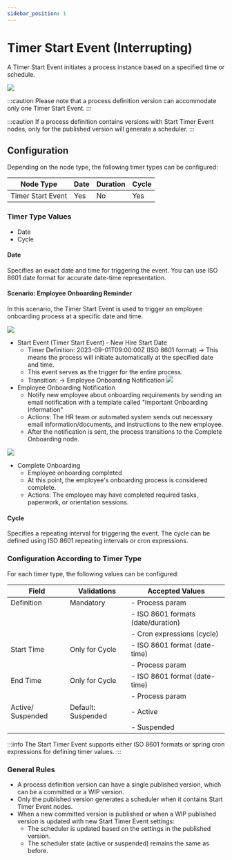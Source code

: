 ```yaml
---
sidebar_position: 1
---
```


# Timer Start Event (Interrupting)

A Timer Start Event initiates a process instance based on a specified time or schedule. 

![](https://s3.eu-west-1.amazonaws.com/docx.flowx.ai/3.5/timer_start_interrupting.png#center)


:::caution
Please note that a process definition version can accommodate only one Timer Start Event.
:::

:::caution
If a process definition contains versions with Start Timer Event nodes, only for the published version will generate a scheduler.
:::

## Configuration

Depending on the node type, the following timer types can be configured:

| Node Type         | Date | Duration | Cycle |
| ----------------- | ---- | -------- | ----- |
| Timer Start Event | Yes  | No       | Yes   |

### Timer Type Values

* Date
* Cycle

#### Date

Specifies an exact date and time for triggering the event. You can use ISO 8601 date format for accurate date-time representation.

#### Scenario: Employee Onboarding Reminder

In this scenario, the Timer Start Event is used to trigger an employee onboarding process at a specific date and time.

![](https://s3.eu-west-1.amazonaws.com/docx.flowx.ai/release34/employee_onboarding_reminder.png)

* Start Event (Timer Start Event) - New Hire Start Date
  - Timer Definition: 2023-09-01T09:00:00Z (ISO 8601 format) → This means the process will initiate automatically at the specified date and time.
  - This event serves as the trigger for the entire process.
  - Transition: → Employee Onboarding Notification
![](https://s3.eu-west-1.amazonaws.com/docx.flowx.ai/release34/start_timer_date.png)
* Employee Onboarding Notification
  - Notify new employee about onboarding requirements by sending an email notification with a template called "Important Onboarding Information"
  - Actions: The HR team or automated system sends out necessary email information/documents, and instructions to the new employee.
  - After the notification is sent, the process transitions to the Complete Onboarding node.

![](https://s3.eu-west-1.amazonaws.com/docx.flowx.ai/release34/onboarding_notification.png)

* Complete Onboarding
  - Employee onboarding completed
  - At this point, the employee's onboarding process is considered complete.
  - Actions: The employee may have completed required tasks, paperwork, or orientation sessions.


#### Cycle

Specifies a repeating interval for triggering the event. The cycle can be defined using ISO 8601 repeating intervals or cron expressions.

### Configuration According to Timer Type

For each timer type, the following values can be configured:

| Field             | Validations        | Accepted Values                    |
| ----------------- | ------------------ | ---------------------------------- |
| Definition        | Mandatory          | - Process param                    |
|                   |                    | - ISO 8601 formats (date/duration) |
|                   |                    | - Cron expressions (cycle)         |
| Start Time        | Only for Cycle     | - ISO 8601 format (date-time)      |
|                   |                    | - Process param                    |
| End Time          | Only for Cycle     | - ISO 8601 format (date-time)      |
|                   |                    | - Process param                    |
| Active/ Suspended | Default: Suspended | - Active                           |
|                   |                    | - Suspended                        |

:::info
The Start Timer Event supports either ISO 8601 formats or spring cron expressions for defining timer values.
:::

### General Rules

* A process definition version can have a single published version, which can be a committed or a WIP version.
* Only the published version generates a scheduler when it contains Start Timer Event nodes.
* When a new committed version is published or when a WIP published version is updated with new Start Timer Event settings:
    * The scheduler is updated based on the settings in the published version.
    * The scheduler state (active or suspended) remains the same as before.
